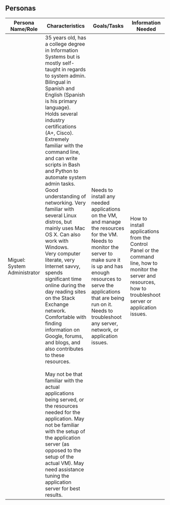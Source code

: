 ## Personas


| Persona Name/Role            | Characteristics    |  Goals/Tasks    | Information Needed    |
|------------------------------|--------------------|-----------------|-----------------------|
| Miguel: System Administrator | 35 years old, has a college degree in Information Systems but is mostly self-taught in regards to system admin. Bilingual in Spanish and English (Spanish is his primary language). <br />Holds several industry certifications (A+, Cisco). Extremely familiar with the command line, and can write scripts in Bash and Python to automate system admin tasks. Good understanding of networking. Very familiar with several Linux distros, but mainly uses Mac OS X. Can also work with Windows. <br />Very computer literate, very Internet savvy, spends significant time online during the day reading sites on the Stack Exchange network. Comfortable with finding information on Google, forums, and blogs, and also contributes to these resources. <br /><br /> May not be that familiar with the actual applications being served, or the resources needed for the application. May not be familiar with the setup of the application server (as opposed to the setup of the actual VM). May need assistance tuning the application server for best results. | <top>Needs to install any needed applications on the VM, and manage the resources for the VM. Needs to monitor the server to make sure it is up and has enough resources to serve the applications that are being run on it. Needs to troubleshoot any server, network, or application issues. | How to install applications from the Control Panel or the command line, how to monitor the server and resources, how to troubleshoot server or application issues.</top> |  




